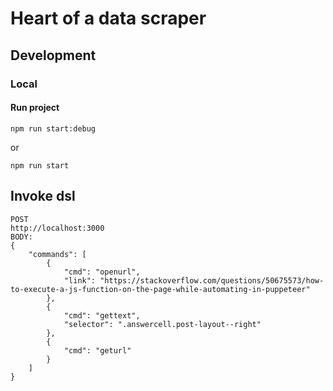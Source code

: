 # Heart of a data scraper

## Development

### Local

#### Run project 

```
npm run start:debug
```

or 

```
npm run start
```

## Invoke dsl 

```
POST 
http://localhost:3000
BODY:
{
	"commands": [
		{
			"cmd": "openurl",
			"link": "https://stackoverflow.com/questions/50675573/how-to-execute-a-js-function-on-the-page-while-automating-in-puppeteer"
		},
		{
			"cmd": "gettext",
			"selector": ".answercell.post-layout--right"
		},
		{
			"cmd": "geturl"
		}
	]
}
```
